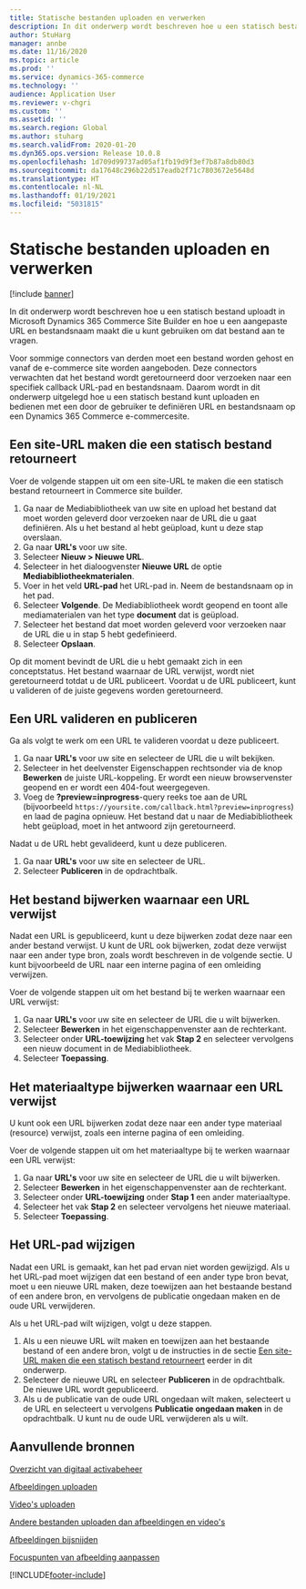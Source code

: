 ```yaml
---
title: Statische bestanden uploaden en verwerken
description: In dit onderwerp wordt beschreven hoe u een statisch bestand uploadt in Microsoft Dynamics 365 Commerce Site Builder en hoe u een aangepaste URL en bestandsnaam maakt die u kunt gebruiken om dat bestand aan te vragen.
author: StuHarg
manager: annbe
ms.date: 11/16/2020
ms.topic: article
ms.prod: ''
ms.service: dynamics-365-commerce
ms.technology: ''
audience: Application User
ms.reviewer: v-chgri
ms.custom: ''
ms.assetid: ''
ms.search.region: Global
ms.author: stuharg
ms.search.validFrom: 2020-01-20
ms.dyn365.ops.version: Release 10.0.8
ms.openlocfilehash: 1d709d99737ad05af1fb19d9f3ef7b87a8db80d3
ms.sourcegitcommit: da17648c296b22d517eadb2f71c7803672e5648d
ms.translationtype: HT
ms.contentlocale: nl-NL
ms.lasthandoff: 01/19/2021
ms.locfileid: "5031815"
---
```

# <a name="upload-and-serve-static-files"></a>Statische bestanden uploaden en verwerken

[!include [banner](includes/banner.md)]

In dit onderwerp wordt beschreven hoe u een statisch bestand uploadt in Microsoft Dynamics 365 Commerce Site Builder en hoe u een aangepaste URL en bestandsnaam maakt die u kunt gebruiken om dat bestand aan te vragen.

Voor sommige connectors van derden moet een bestand worden gehost en vanaf de e-commerce site worden aangeboden. Deze connectors verwachten dat het bestand wordt geretourneerd door verzoeken naar een specifiek callback URL-pad en bestandsnaam. Daarom wordt in dit onderwerp uitgelegd hoe u een statisch bestand kunt uploaden en bedienen met een door de gebruiker te definiëren URL en bestandsnaam op een Dynamics 365 Commerce e-commercesite.

## <a name="create-a-site-url-that-returns-a-static-file"></a>Een site-URL maken die een statisch bestand retourneert

Voer de volgende stappen uit om een site-URL te maken die een statisch bestand retourneert in Commerce site builder.

1. Ga naar de Mediabibliotheek van uw site en upload het bestand dat moet worden geleverd door verzoeken naar de URL die u gaat definiëren. Als u het bestand al hebt geüpload, kunt u deze stap overslaan.
1. Ga naar **URL's** voor uw site.
1. Selecteer **Nieuw \> Nieuwe URL**.
1. Selecteer in het dialoogvenster **Nieuwe URL** de optie **Mediabibliotheekmaterialen**.
1. Voer in het veld **URL-pad** het URL-pad in. Neem de bestandsnaam op in het pad.
1. Selecteer **Volgende**. De Mediabibliotheek wordt geopend en toont alle mediamaterialen van het type **document** dat is geüpload.
1. Selecteer het bestand dat moet worden geleverd voor verzoeken naar de URL die u in stap 5 hebt gedefinieerd.
1. Selecteer **Opslaan**.

Op dit moment bevindt de URL die u hebt gemaakt zich in een conceptstatus. Het bestand waarnaar de URL verwijst, wordt niet geretourneerd totdat u de URL publiceert. Voordat u de URL publiceert, kunt u valideren of de juiste gegevens worden geretourneerd.

## <a name="validate-and-publish-a-url"></a>Een URL valideren en publiceren

Ga als volgt te werk om een URL te valideren voordat u deze publiceert.

1. Ga naar **URL's** voor uw site en selecteer de URL die u wilt bekijken.
2. Selecteer in het deelvenster Eigenschappen rechtsonder via de knop **Bewerken** de juiste URL-koppeling. Er wordt een nieuw browservenster geopend en er wordt een 404-fout weergegeven.
3. Voeg de **?preview=inprogress**-query reeks toe aan de URL (bijvoorbeeld `https://yoursite.com/callback.html?preview=inprogress`) en laad de pagina opnieuw. Het bestand dat u naar de Mediabibliotheek hebt geüpload, moet in het antwoord zijn geretourneerd.

Nadat u de URL hebt gevalideerd, kunt u deze publiceren.

1. Ga naar **URL's** voor uw site en selecteer de URL.
2. Selecteer **Publiceren** in de opdrachtbalk.

## <a name="update-the-file-that-a-url-points-to"></a>Het bestand bijwerken waarnaar een URL verwijst

Nadat een URL is gepubliceerd, kunt u deze bijwerken zodat deze naar een ander bestand verwijst. U kunt de URL ook bijwerken, zodat deze verwijst naar een ander type bron, zoals wordt beschreven in de volgende sectie. U kunt bijvoorbeeld de URL naar een interne pagina of een omleiding verwijzen.

Voer de volgende stappen uit om het bestand bij te werken waarnaar een URL verwijst:

1. Ga naar **URL's** voor uw site en selecteer de URL die u wilt bijwerken.
1. Selecteer **Bewerken** in het eigenschappenvenster aan de rechterkant.
1. Selecteer onder **URL-toewijzing** het vak **Stap 2** en selecteer vervolgens een nieuw document in de Mediabibliotheek.
1. Selecteer **Toepassing**.

## <a name="update-the-asset-type-that-a-url-points-to"></a>Het materiaaltype bijwerken waarnaar een URL verwijst

U kunt ook een URL bijwerken zodat deze naar een ander type materiaal (resource) verwijst, zoals een interne pagina of een omleiding.

Voer de volgende stappen uit om het materiaaltype bij te werken waarnaar een URL verwijst:

1. Ga naar **URL's** voor uw site en selecteer de URL die u wilt bijwerken.
1. Selecteer **Bewerken** in het eigenschappenvenster aan de rechterkant.
1. Selecteer onder **URL-toewijzing** onder **Stap 1** een ander materiaaltype.
1. Selecteer het vak **Stap 2** en selecteer vervolgens het nieuwe materiaal.
1. Selecteer **Toepassing**.

## <a name="change-the-url-path"></a>Het URL-pad wijzigen

Nadat een URL is gemaakt, kan het pad ervan niet worden gewijzigd. Als u het URL-pad moet wijzigen dat een bestand of een ander type bron bevat, moet u een nieuwe URL maken, deze toewijzen aan het bestaande bestand of een andere bron, en vervolgens de publicatie ongedaan maken en de oude URL verwijderen.

Als u het URL-pad wilt wijzigen, volgt u deze stappen.

1. Als u een nieuwe URL wilt maken en toewijzen aan het bestaande bestand of een andere bron, volgt u de instructies in de sectie [Een site-URL maken die een statisch bestand retourneert](#create-a-site-url-that-returns-a-static-file) eerder in dit onderwerp.
1. Selecteer de nieuwe URL en selecteer **Publiceren** in de opdrachtbalk. De nieuwe URL wordt gepubliceerd.
1. Als u de publicatie van de oude URL ongedaan wilt maken, selecteert u de URL en selecteert u vervolgens **Publicatie ongedaan maken** in de opdrachtbalk. U kunt nu de oude URL verwijderen als u wilt.

## <a name="additional-resources"></a>Aanvullende bronnen

[Overzicht van digitaal activabeheer](dam-overview.md)

[Afbeeldingen uploaden](dam-upload-images.md)

[Video's uploaden](dam-upload-video.md)

[Andere bestanden uploaden dan afbeeldingen en video's](dam-upload-files.md)

[Afbeeldingen bijsnijden](dam-crop-images.md)

[Focuspunten van afbeelding aanpassen](dam-custom-focal-point.md)


[!INCLUDE[footer-include](../includes/footer-banner.md)]